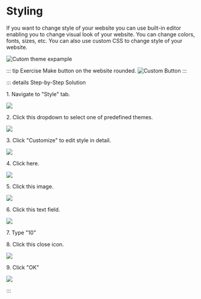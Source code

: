 # Styling

If you want to change style of your website you can use built-in editor enabling you to change visual look of your
website. You can change colors, fonts, sizes, etc. You can also use custom CSS to change style of your website.

![Cutom theme expample](/custom_theme.png)

::: tip Exercise
Make button on the website rounded.
![Custom Button](/custom_button.png)
:::

::: details Step-by-Step Solution

1\. Navigate to "Style" tab.

![](https://ajeuwbhvhr.cloudimg.io/colony-recorder.s3.amazonaws.com/files/2024-02-28/897e01eb-5fca-4a4f-9771-d350d8356ef8/ascreenshot.jpeg?tl_px=0,0&br_px=1934,1081&force_format=png&width=1120.0&wat=1&wat_opacity=0.7&wat_gravity=northwest&wat_url=https://colony-recorder.s3.us-west-1.amazonaws.com/images/watermarks/FB923C_standard.png&wat_pad=-3,229)


2\. Click this dropdown to select one of predefined themes.

![](https://ajeuwbhvhr.cloudimg.io/colony-recorder.s3.amazonaws.com/files/2024-02-28/31601364-f7ce-480a-8af4-5d90f095db2c/ascreenshot.jpeg?tl_px=0,0&br_px=1934,1081&force_format=png&width=1120.0&wat=1&wat_opacity=0.7&wat_gravity=northwest&wat_url=https://colony-recorder.s3.us-west-1.amazonaws.com/images/watermarks/FB923C_standard.png&wat_pad=238,121)


3\. Click "Customize" to edit style in detail.

![](https://ajeuwbhvhr.cloudimg.io/colony-recorder.s3.amazonaws.com/files/2024-02-28/41e53e41-ee8a-49b2-8c0e-c6eb7a95d6ec/ascreenshot.jpeg?tl_px=0,0&br_px=1934,1081&force_format=png&width=1120.0&wat=1&wat_opacity=0.7&wat_gravity=northwest&wat_url=https://colony-recorder.s3.us-west-1.amazonaws.com/images/watermarks/FB923C_standard.png&wat_pad=135,178)


4\. Click here.

![](https://ajeuwbhvhr.cloudimg.io/colony-recorder.s3.amazonaws.com/files/2024-02-28/c80a2f48-a51c-450e-8db3-c1feb295cfef/ascreenshot.jpeg?tl_px=0,188&br_px=1934,1269&force_format=png&width=1120.0&wat=1&wat_opacity=0.7&wat_gravity=northwest&wat_url=https://colony-recorder.s3.us-west-1.amazonaws.com/images/watermarks/FB923C_standard.png&wat_pad=385,277)


5\. Click this image.

![](https://ajeuwbhvhr.cloudimg.io/colony-recorder.s3.amazonaws.com/files/2024-02-28/b56723c7-b122-4d3a-b5da-4cadf0006ae2/ascreenshot.jpeg?tl_px=0,410&br_px=1934,1491&force_format=png&width=1120.0&wat=1&wat_opacity=0.7&wat_gravity=northwest&wat_url=https://colony-recorder.s3.us-west-1.amazonaws.com/images/watermarks/FB923C_standard.png&wat_pad=188,277)


6\. Click this text field.

![](https://ajeuwbhvhr.cloudimg.io/colony-recorder.s3.amazonaws.com/files/2024-02-28/4a94f556-b969-47ac-ac83-f68a61e34304/ascreenshot.jpeg?tl_px=0,788&br_px=1934,1870&force_format=png&width=1120.0&wat=1&wat_opacity=0.7&wat_gravity=northwest&wat_url=https://colony-recorder.s3.us-west-1.amazonaws.com/images/watermarks/FB923C_standard.png&wat_pad=318,315)


7\. Type "10"


8\. Click this close icon.

![](https://ajeuwbhvhr.cloudimg.io/colony-recorder.s3.amazonaws.com/files/2024-02-28/d652b2ad-6edf-4599-8230-9ac56358b143/ascreenshot.jpeg?tl_px=0,437&br_px=1934,1518&force_format=png&width=1120.0&wat=1&wat_opacity=0.7&wat_gravity=northwest&wat_url=https://colony-recorder.s3.us-west-1.amazonaws.com/images/watermarks/FB923C_standard.png&wat_pad=377,276)


9\. Click "OK"

![](https://ajeuwbhvhr.cloudimg.io/colony-recorder.s3.amazonaws.com/files/2024-02-28/5cca7c64-ca07-45d5-9822-113196924d5a/ascreenshot.jpeg?tl_px=1906,788&br_px=3841,1870&force_format=png&width=1120.0&wat=1&wat_opacity=0.7&wat_gravity=northwest&wat_url=https://colony-recorder.s3.us-west-1.amazonaws.com/images/watermarks/FB923C_standard.png&wat_pad=717,429)


:::